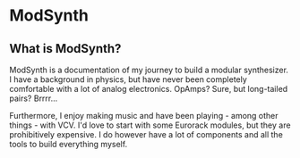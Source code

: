# ModSynth

## What is ModSynth?

ModSynth is a documentation of my journey to build a modular synthesizer.
I have a background in physics, but have never been completely comfortable with
a lot of analog electronics. OpAmps? Sure, but long-tailed pairs? Brrrr...

Furthermore, I enjoy making music and have been playing - among other things - with VCV.
I'd love to start with some Eurorack modules, but they are prohibitively expensive.
I do however have a lot of components and all the tools to build everything myself.

